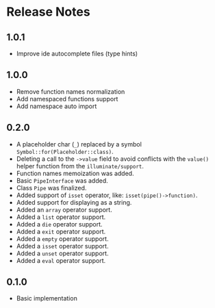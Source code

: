 # Release Notes

## 1.0.1

- Improve ide autocomplete files (type hints)

## 1.0.0

- Remove function names normalization
- Add namespaced functions support
- Add namespace auto import

## 0.2.0

- A placeholder char (`_`) replaced by a symbol `Symbol::for(Placeholder::class)`.
- Deleting a call to the `->value` field to avoid conflicts with the 
    `value()` helper function from the `illuminate/support`.
- Function names memoization was added.
- Basic `PipeInterface` was added.
- Class `Pipe` was finalized.
- Added support of `isset` operator, like: `isset(pipe()->function)`.
- Added support for displaying as a string.
- Added an `array` operator support.
- Added a `list` operator support.
- Added a `die` operator support.
- Added a `exit` operator support.
- Added a `empty` operator support.
- Added a `isset` operator support.
- Added a `unset` operator support.
- Added a `eval` operator support.

## 0.1.0

- Basic implementation
